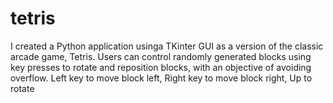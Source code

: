 # tetris
I created a Python application usinga TKinter GUI as a version of the classic arcade game, Tetris. Users can control randomly generated blocks using key presses to rotate and reposition blocks, with an objective of avoiding overflow.
Left key to move block left, Right key to move block right, Up to rotate
